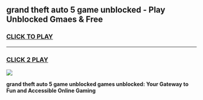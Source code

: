 
## grand theft auto 5 game unblocked - Play Unblocked Gmaes & Free
<h3>
<a href="https://premium.freeplayer.one?title=grand_theft_auto_5_game_unblocked&ref=19F">CLICK TO PLAY</a></h3>
<hr>

<h3>
<a href="https://premium.freeplayer.one?title=grand_theft_auto_5_game_unblocked&ref=19F">CLICK 2 PLAY</a>
  
</h3>

<a href="https://premium.freeplayer.one?title=grand_theft_auto_5_game_unblocked&ref=19F/"><img src="https://clearcache.store/games.png"></a>


**grand theft auto 5 game unblocked games unblocked: Your Gateway to Fun and Accessible Online Gaming**
